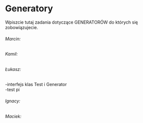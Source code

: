 Generatory
==================
Wpiszcie tutaj zadania dotyczące GENERATORÓW do których się zobowiązujecie.

###### Marcin:

###### Kamil:

###### Łukasz:
  -interfejs klas Test i Generator  
  -test pi  

###### Ignacy:

###### Maciek:
